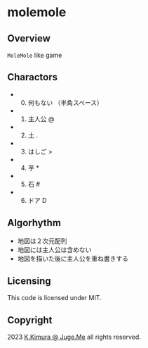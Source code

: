 # molemole

## Overview

`MoleMole` like game


## Charactors

- 0. 何もない （半角スペース）
- 1. 主人公 @
- 2. 土 .
- 3. はしご >
- 4. 芋 *
- 5. 石 #
- 6. ドア D


## Algorhythm

- 地図は２次元配列
- 地図には主人公は含めない
- 地図を描いた後に主人公を重ね書きする


## Licensing

This code is licensed under MIT.


## Copyright

2023  [K.Kimura @ Juge.Me](https://github.com/dotnsf) all rights reserved.
